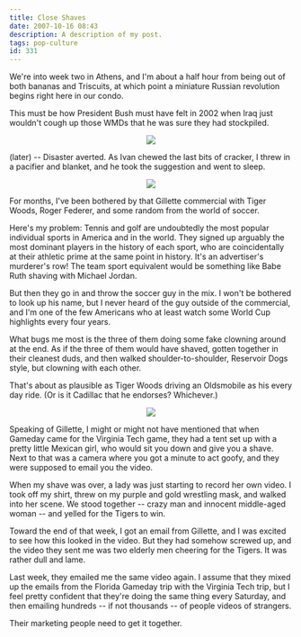 ```yaml
---
title: Close Shaves
date: 2007-10-16 08:43
description: A description of my post.
tags: pop-culture
id: 331
---
```

We're into week two in Athens, and I'm about a half hour from being out of both bananas and Triscuits, at which point a miniature Russian revolution begins right here in our condo.  

This must be how President Bush must have felt in 2002 when Iraq just wouldn't cough up those WMDs that he was sure they had stockpiled.
<span class="spanEndPreview">&nbsp;</span>
<center><img src="/img/greenline.gif"></center>

(later) -- Disaster averted.  As Ivan chewed the last bits of cracker, I threw in a pacifier and blanket, and he took the suggestion and went to sleep.

<center><img src="/img/greenline.gif"></center>

For months, I've been bothered by that Gillette commercial with Tiger Woods, Roger Federer, and some random from the world of soccer.  

Here's my problem:  Tennis and golf are undoubtedly the most popular individual sports in America and in the world.  They signed up arguably the most dominant players in the history of each sport, who are coincidentally at their athletic prime at the same point in history.  It's an advertiser's murderer's row!  The team sport equivalent would be something like Babe Ruth shaving with Michael Jordan.

But then they go in and throw the soccer guy in the mix.  I won't be bothered to look up his name, but I never heard of the guy outside of the commercial, and I'm one of the few Americans who at least watch some World Cup highlights every four years.

What bugs me most is the three of them doing some fake clowning around at the end.  As if the three of them would have shaved, gotten together in their cleanest duds, and then walked shoulder-to-shoulder, Reservoir Dogs style, but clowning with each other.

That's about as plausible as Tiger Woods driving an Oldsmobile as his every day ride.  (Or is it Cadillac that he endorses?  Whichever.)

<center><img src="/img/greenline.gif"></center>

Speaking of Gillette, I might or might not have mentioned that when Gameday came for the Virginia Tech game, they had a tent set up with a pretty little Mexican girl, who would sit you down and give you a shave.  Next to that was a camera where you got a minute to act goofy, and they were supposed to email you the video.

When my shave was over, a lady was just starting to record her own video.  I took off my shirt, threw on my purple and gold wrestling mask, and walked into her scene.  We stood together -- crazy man and innocent middle-aged woman -- and yelled for the Tigers to win.

Toward the end of that week, I got an email from Gillette, and I was excited to see how this looked in the video.  But they had somehow screwed up, and the video they sent me was two elderly men cheering for the Tigers.  It was rather dull and lame.

Last week, they emailed me the same video again.  I assume that they mixed up the emails from the Florida Gameday trip with the Virginia Tech trip, but I feel pretty confident that they're doing the same thing every Saturday, and then emailing hundreds -- if not thousands -- of people videos of strangers.

Their marketing people need to get it together.